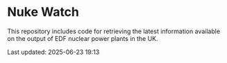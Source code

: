 # Nuke Watch

This repository includes code for retrieving the latest information available on the output of EDF nuclear power plants in the UK.

Last updated: 2025-06-23 19:13